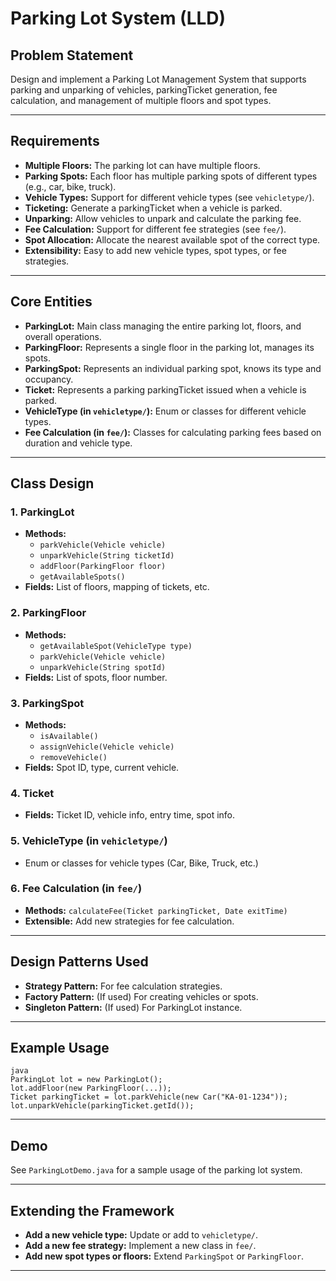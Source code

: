 # Parking Lot System (LLD)

## Problem Statement

Design and implement a Parking Lot Management System that supports parking and unparking of vehicles, parkingTicket generation, fee calculation, and management of multiple floors and spot types.

---

## Requirements

- **Multiple Floors:** The parking lot can have multiple floors.
- **Parking Spots:** Each floor has multiple parking spots of different types (e.g., car, bike, truck).
- **Vehicle Types:** Support for different vehicle types (see `vehicletype/`).
- **Ticketing:** Generate a parkingTicket when a vehicle is parked.
- **Unparking:** Allow vehicles to unpark and calculate the parking fee.
- **Fee Calculation:** Support for different fee strategies (see `fee/`).
- **Spot Allocation:** Allocate the nearest available spot of the correct type.
- **Extensibility:** Easy to add new vehicle types, spot types, or fee strategies.

---

## Core Entities

- **ParkingLot:** Main class managing the entire parking lot, floors, and overall operations.
- **ParkingFloor:** Represents a single floor in the parking lot, manages its spots.
- **ParkingSpot:** Represents an individual parking spot, knows its type and occupancy.
- **Ticket:** Represents a parking parkingTicket issued when a vehicle is parked.
- **VehicleType (in `vehicletype/`):** Enum or classes for different vehicle types.
- **Fee Calculation (in `fee/`):** Classes for calculating parking fees based on duration and vehicle type.

---

## Class Design

### 1. ParkingLot
- **Methods:**
    - `parkVehicle(Vehicle vehicle)`
    - `unparkVehicle(String ticketId)`
    - `addFloor(ParkingFloor floor)`
    - `getAvailableSpots()`
- **Fields:** List of floors, mapping of tickets, etc.

### 2. ParkingFloor
- **Methods:**
    - `getAvailableSpot(VehicleType type)`
    - `parkVehicle(Vehicle vehicle)`
    - `unparkVehicle(String spotId)`
- **Fields:** List of spots, floor number.

### 3. ParkingSpot
- **Methods:**
    - `isAvailable()`
    - `assignVehicle(Vehicle vehicle)`
    - `removeVehicle()`
- **Fields:** Spot ID, type, current vehicle.

### 4. Ticket
- **Fields:** Ticket ID, vehicle info, entry time, spot info.

### 5. VehicleType (in `vehicletype/`)
- Enum or classes for vehicle types (Car, Bike, Truck, etc.)

### 6. Fee Calculation (in `fee/`)
- **Methods:** `calculateFee(Ticket parkingTicket, Date exitTime)`
- **Extensible:** Add new strategies for fee calculation.

---

## Design Patterns Used

- **Strategy Pattern:** For fee calculation strategies.
- **Factory Pattern:** (If used) For creating vehicles or spots.
- **Singleton Pattern:** (If used) For ParkingLot instance.

---

## Example Usage

```
java
ParkingLot lot = new ParkingLot();
lot.addFloor(new ParkingFloor(...));
Ticket parkingTicket = lot.parkVehicle(new Car("KA-01-1234"));
lot.unparkVehicle(parkingTicket.getId());
```

---

## Demo

See `ParkingLotDemo.java` for a sample usage of the parking lot system.

---

## Extending the Framework

- **Add a new vehicle type:** Update or add to `vehicletype/`.
- **Add a new fee strategy:** Implement a new class in `fee/`.
- **Add new spot types or floors:** Extend `ParkingSpot` or `ParkingFloor`.

---